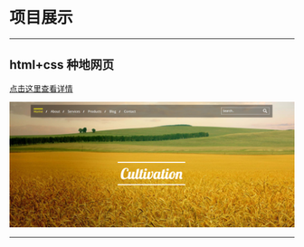 # 项目展示
***
## html+css 种地网页
[点击这里查看详情](https://1924666540.github.io/cultivation/index " ")

![种地](./img/cultivation.png "种地")
***